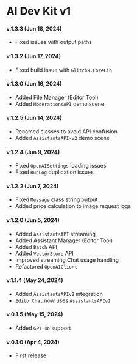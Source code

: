 # AI Dev Kit v1

#### v.1.3.3 (Jun 18, 2024)

* Fixed issues with output paths

#### v.1.3.2 (Jun 17, 2024)

* Fixed build issue with `Glitch9.CoreLib`

#### v.1.3.0 (Jun 16, 2024)

* Added File Manager (Editor Tool)
* Added `ModerationsAPI` demo scene

#### v.1.2.5 (Jun 14, 2024)

* Renamed classes to avoid API confusion
* Added `AssistantsAPI-v2` demo scene

#### v.1.2.4 (Jun 9, 2024)

* Fixed `OpenAISettings` loading issues
* Fixed `RunLog` duplication issues

#### v.1.2.2 (Jun 7, 2024)

* Fixed `Message` class string output
* Added price calculation to image request logs

#### v.1.2.0 (Jun 5, 2024)

* Added `AssistantsAPI` streaming
* Added Assistant Manager (Editor Tool)
* Added `Batch` API&#x20;
* Added `VectorStore` API
* Improved  streaming Chat usage handling
* Refactored `OpenAIClient`

#### v.1.1.4 (May 24, 2024)

* Added `AssistantsAPIv2` integration
* `EditorChat` now uses `AssistantsAPIv2`

#### v.0.1.5 (May 15, 2024)

* Added `GPT-4o` support

#### v.0.1.0 (Apr 4, 2024)

* First release
